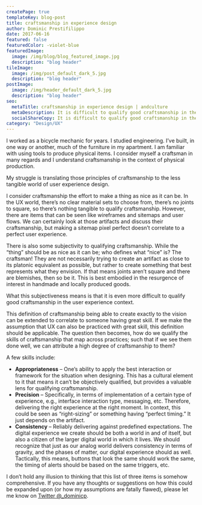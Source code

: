 ```yaml
---
createPage: true
templateKey: blog-post
title: craftsmanship in experience design
author: Dominic Prestifilippo
date: 2017-06-16
featured: false
featuredColor: -violet-blue
featuredImage:
  image: /img/blog/blog_featured_image.jpg
  description: "blog header"
tileImage:
  image: /img/post_default_dark_5.jpg
  description: "blog header"
postImage:
  image: /img/header_default_dark_5.jpg
  description: "blog header"
seo:
  metaTitle: craftsmanship in experience design | andculture
  metaDescription: It is difficult to qualify good craftsmanship in the context of user experience. How can we qualify the skills that map to experience design?
  socialShareCopy: It is difficult to qualify good craftsmanship in the context of user experience. How can we qualify the skills that map to experience design?
category: "Design/UX"
---
```

I worked as a bicycle mechanic for years. I studied engineering. I’ve built, in one way or another, much of the furniture in my apartment. I am familiar with using tools to produce physical items. I consider myself a craftsman in many regards and I understand craftsmanship in the context of physical production.

My struggle is translating those principles of craftsmanship to the less tangible world of user experience design.

I consider craftsmanship the effort to make a thing as nice as it can be. In the UX world, there’s no clear material sets to choose from, there’s no joints to square, so there’s nothing tangible to qualify craftsmanship. However, there are items that can be seen like wireframes and sitemaps and user flows. We can certainly look at those artifacts and discuss their craftsmanship, but making a sitemap pixel perfect doesn’t correlate to a perfect user experience.

There is also some subjectivity to qualifying craftsmanship. While the “thing” should be as nice as it can be; who defines what “nice” is? The craftsman! They are not necessarily trying to create an artifact as close to its platonic equivalent as possible, but rather to create something that best represents what they envision. If that means joints aren’t square and there are blemishes, then so be it. This is best embodied in the resurgence of interest in handmade and locally produced goods.

What this subjectiveness means is that it is even more difficult to qualify good craftsmanship in the user experience context.

This definition of craftsmanship being able to create exactly to the vision can be extended to correlate to someone having great skill. If we make the assumption that UX can also be practiced with great skill, this definition should be applicable. The question then becomes, how do we qualify the skills of craftsmanship that map across practices; such that if we see them done well, we can attribute a high degree of craftsmanship to them?

A few skills include:

* **Appropriateness** – One’s ability to apply the best interaction or framework for the situation when designing. This has a cultural element to it that means it can’t be objectively qualified, but provides a valuable lens for qualifying craftsmanship.
* **Precision** – Specifically, in terms of implementation of a certain type of experience, e.g., interface interaction type, messaging, etc. Therefore, delivering the right experience at the right moment. In context, this could be seen as “right-sizing” or something having “perfect timing.” It just depends on the artifact.
* **Consistency** – Reliably delivering against predefined expectations. The digital experience we create should be both a world in and of itself, but also a citizen of the larger digital world in which it lives. We should recognize that just as our analog world delivers consistency in terms of gravity, and the phases of matter, our digital experience should as well. Tactically, this means, buttons that look the same should work the same, the timing of alerts should be based on the same triggers, etc.

I don’t hold any illusion to thinking that this list of three items is somehow comprehensive. If you have any thoughts or suggestions on how this could be expanded upon (or how my assumptions are fatally flawed), please let me know on [Twitter @_dominicp](https://twitter.com/_dominicp).
